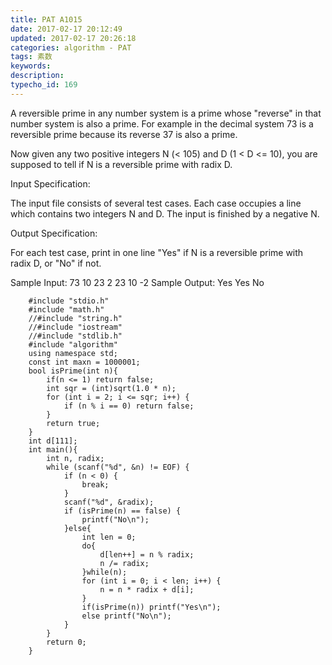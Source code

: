 ```yaml
---
title: PAT A1015
date: 2017-02-17 20:12:49
updated: 2017-02-17 20:26:18
categories: algorithm - PAT
tags: 素数
keywords:
description:
typecho_id: 169
---
```


A reversible prime in any number system is a prime whose "reverse" in that number system is also a prime. For example in the decimal system 73 is a reversible prime because its reverse 37 is also a prime.

Now given any two positive integers N (< 105) and D (1 < D <= 10), you are supposed to tell if N is a reversible prime with radix D.

Input Specification:

The input file consists of several test cases. Each case occupies a line which contains two integers N and D. The input is finished by a negative N.

Output Specification:

For each test case, print in one line "Yes" if N is a reversible prime with radix D, or "No" if not.

Sample Input:
73 10
23 2
23 10
-2
Sample Output:
Yes
Yes
No
```
    #include "stdio.h"
    #include "math.h"
    //#include "string.h"
    //#include "iostream"
    //#include "stdlib.h"
    #include "algorithm"
    using namespace std;
    const int maxn = 1000001;
    bool isPrime(int n){
        if(n <= 1) return false;
        int sqr = (int)sqrt(1.0 * n);
        for (int i = 2; i <= sqr; i++) {
            if (n % i == 0) return false;
        }
        return true;
    }
    int d[111];
    int main(){
        int n, radix;
        while (scanf("%d", &n) != EOF) {
            if (n < 0) {
                break;
            }
            scanf("%d", &radix);
            if (isPrime(n) == false) {
                printf("No\n");
            }else{
                int len = 0;
                do{
                    d[len++] = n % radix;
                    n /= radix;
                }while(n);
                for (int i = 0; i < len; i++) {
                    n = n * radix + d[i];
                }
                if(isPrime(n)) printf("Yes\n");
                else printf("No\n");
            }
        }
        return 0;
    }
```